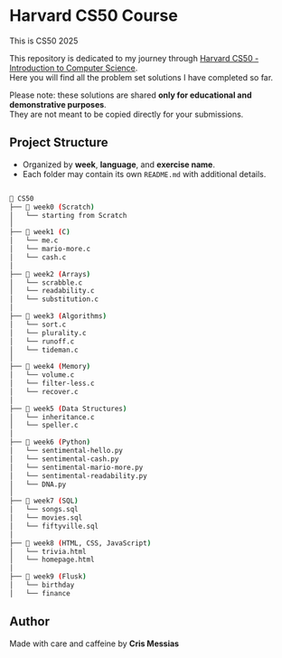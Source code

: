 # Harvard CS50 Course
This is CS50 2025

This repository is dedicated to my journey through [Harvard CS50 - Introduction to Computer Science](https://cs50.harvard.edu/x/).  
Here you will find all the problem set solutions I have completed so far.  

Please note: these solutions are shared **only for educational and demonstrative purposes**.  
They are not meant to be copied directly for your submissions.  

## Project Structure
- Organized by **week**, **language**, and **exercise name**.  
- Each folder may contain its own `README.md` with additional details. 

```bash

📁 CS50
├── 📁 week0 (Scratch)
│   └── starting from Scratch
│ 
├── 📁 week1 (C)
│   └── me.c
│   └── mario-more.c 
│   └── cash.c
│ 
├── 📁 week2 (Arrays)
│   └── scrabble.c
│   └── readability.c
│   └── substitution.c
│ 
├── 📁 week3 (Algorithms)
│   └── sort.c
│   └── plurality.c
│   └── runoff.c
│   └── tideman.c
│ 
├── 📁 week4 (Memory)
│   └── volume.c
│   └── filter-less.c
│   └── recover.c
│ 
├── 📁 week5 (Data Structures)
│   └── inheritance.c
│   └── speller.c
│ 
├── 📁 week6 (Python)
│   └── sentimental-hello.py
│   └── sentimental-cash.py
│   └── sentimental-mario-more.py
│   └── sentimental-readability.py
│   └── DNA.py
│ 
├── 📁 week7 (SQL)
│   └── songs.sql
│   └── movies.sql
│   └── fiftyville.sql
│ 
├── 📁 week8 (HTML, CSS, JavaScript)
│   └── trivia.html
│   └── homepage.html
│ 
├── 📁 week9 (Flusk)
│   └── birthday
│   └── finance
```

## Author

Made with care and caffeine by **Cris Messias**
